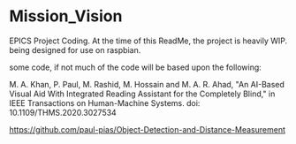 # Mission_Vision
EPICS Project Coding.
At the time of this ReadMe, the project is heavily WIP.
being designed for use on raspbian.




some code, if not much of the code will be based upon the following: 


M. A. Khan, P. Paul, M. Rashid, M. Hossain and M. A. R. Ahad, "An AI-Based Visual Aid With Integrated Reading Assistant for the Completely Blind," in IEEE Transactions on Human-Machine Systems. doi: 10.1109/THMS.2020.3027534

https://github.com/paul-pias/Object-Detection-and-Distance-Measurement
